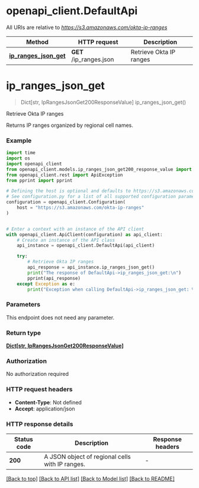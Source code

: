 # openapi_client.DefaultApi

All URIs are relative to *https://s3.amazonaws.com/okta-ip-ranges*

Method | HTTP request | Description
------------- | ------------- | -------------
[**ip_ranges_json_get**](DefaultApi.md#ip_ranges_json_get) | **GET** /ip_ranges.json | Retrieve Okta IP ranges


# **ip_ranges_json_get**
> Dict[str, IpRangesJsonGet200ResponseValue] ip_ranges_json_get()

Retrieve Okta IP ranges

Returns IP ranges organized by regional cell names.

### Example

```python
import time
import os
import openapi_client
from openapi_client.models.ip_ranges_json_get200_response_value import IpRangesJsonGet200ResponseValue
from openapi_client.rest import ApiException
from pprint import pprint

# Defining the host is optional and defaults to https://s3.amazonaws.com/okta-ip-ranges
# See configuration.py for a list of all supported configuration parameters.
configuration = openapi_client.Configuration(
    host = "https://s3.amazonaws.com/okta-ip-ranges"
)


# Enter a context with an instance of the API client
with openapi_client.ApiClient(configuration) as api_client:
    # Create an instance of the API class
    api_instance = openapi_client.DefaultApi(api_client)

    try:
        # Retrieve Okta IP ranges
        api_response = api_instance.ip_ranges_json_get()
        print("The response of DefaultApi->ip_ranges_json_get:\n")
        pprint(api_response)
    except Exception as e:
        print("Exception when calling DefaultApi->ip_ranges_json_get: %s\n" % e)
```



### Parameters
This endpoint does not need any parameter.

### Return type

[**Dict[str, IpRangesJsonGet200ResponseValue]**](IpRangesJsonGet200ResponseValue.md)

### Authorization

No authorization required

### HTTP request headers

 - **Content-Type**: Not defined
 - **Accept**: application/json

### HTTP response details
| Status code | Description | Response headers |
|-------------|-------------|------------------|
**200** | A JSON object of regional cells with IP ranges. |  -  |

[[Back to top]](#) [[Back to API list]](../README.md#documentation-for-api-endpoints) [[Back to Model list]](../README.md#documentation-for-models) [[Back to README]](../README.md)

